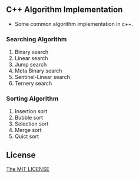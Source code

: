 ## C++ Algorithm Implementation
- Some common algorithm implementation in c++.

### Searching Algorithm
1. Binary search
2. Linear search
3. Jump search
4. Meta Binary search
5. Sentinel-Linear search
6. Ternery search

### Sorting Algorithm
1. Insertion sort
2. Bubble sort
3. Selection sort
4. Merge sort
5. Quict sort

## License
[The MIT LICENSE](https://github.com/NahiyanSamit/Algorithm-cpp/blob/main/LICENSE)
